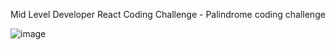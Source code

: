 Mid Level Developer React Coding Challenge - Palindrome coding challenge

![image](https://user-images.githubusercontent.com/36101008/158080650-7c6aa4ab-8b09-4c8f-9d45-4204548464cd.png)
